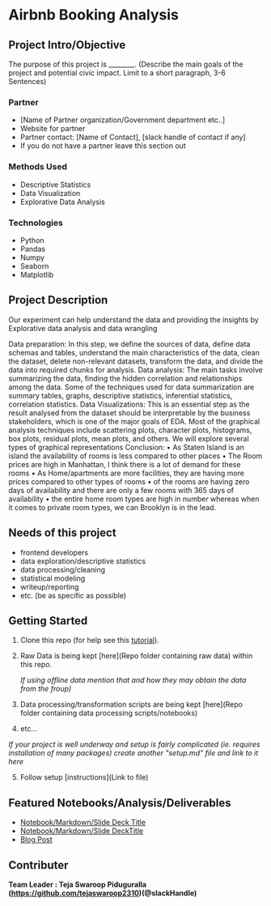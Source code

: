 # Airbnb Booking Analysis

## Project Intro/Objective
The purpose of this project is ________. (Describe the main goals of the project and potential civic impact. Limit to a short paragraph, 3-6 Sentences)

### Partner
* [Name of Partner organization/Government department etc..]
* Website for partner
* Partner contact: [Name of Contact], [slack handle of contact if any]
* If you do not have a partner leave this section out

### Methods Used
* Descriptive Statistics
* Data Visualization
* Explorative Data Analysis


### Technologies
* Python
* Pandas
* Numpy
* Seaborn
* Matplotlib

## Project Description
Our experiment can help understand the data and providing the insights by Explorative data analysis and data wrangling

Data preparation: In this step, we define the sources of data, define data schemas and tables, understand the main characteristics of the data, clean the dataset, delete non-relevant datasets, transform the data, and divide the data into required chunks for analysis.
Data analysis:  The main tasks involve summarizing the data, finding the hidden correlation and relationships among the data. Some of the techniques used for data summarization are summary tables, graphs, descriptive statistics, inferential statistics, correlation statistics.
Data Visualizations: This is  an essential step as the result analysed from the dataset should be interpretable by the business stakeholders, which is one of the major goals of EDA. Most of the graphical analysis techniques include scattering plots, character plots, histograms, box plots, residual plots, mean plots, and others. We will explore several types of graphical representations
 Conclusion:
•	As Staten Island is an island the availability of rooms is less compared to other places
•	The Room prices are high in Manhattan, I think there is a lot of demand for these rooms
•	As Home/apartments are more facilities, they are having more prices compared to other types of rooms
•	of the rooms are having zero days of availability and there are only a few rooms with 365 days of availability
•	the entire home room types are high in number whereas when it comes to private room types, we can Brooklyn is in the lead.


## Needs of this project

- frontend developers
- data exploration/descriptive statistics
- data processing/cleaning
- statistical modeling
- writeup/reporting
- etc. (be as specific as possible)

## Getting Started

1. Clone this repo (for help see this [tutorial](https://help.github.com/articles/cloning-a-repository/)).
2. Raw Data is being kept [here](Repo folder containing raw data) within this repo.

    *If using offline data mention that and how they may obtain the data from the froup)*
    
3. Data processing/transformation scripts are being kept [here](Repo folder containing data processing scripts/notebooks)
4. etc...

*If your project is well underway and setup is fairly complicated (ie. requires installation of many packages) create another "setup.md" file and link to it here*  

5. Follow setup [instructions](Link to file)

## Featured Notebooks/Analysis/Deliverables
* [Notebook/Markdown/Slide Deck Title](link)
* [Notebook/Markdown/Slide DeckTitle](link)
* [Blog Post](link)


## Contributer

**Team Leader : Teja Swaroop Piduguralla (https://github.com/tejaswaroop2310)(@slackHandle)**
